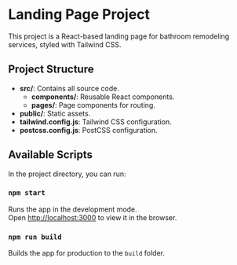 # Landing Page Project

This project is a React-based landing page for bathroom remodeling services, styled with Tailwind CSS.

## Project Structure

- **src/**: Contains all source code.
  - **components/**: Reusable React components.
  - **pages/**: Page components for routing.
- **public/**: Static assets.
- **tailwind.config.js**: Tailwind CSS configuration.
- **postcss.config.js**: PostCSS configuration.

## Available Scripts

In the project directory, you can run:

### `npm start`

Runs the app in the development mode.<br>
Open [http://localhost:3000](http://localhost:3000) to view it in the browser.

### `npm run build`

Builds the app for production to the `build` folder.
